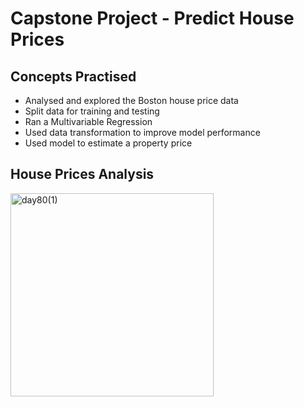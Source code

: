 #  Capstone Project - Predict House Prices
## Concepts Practised
- Analysed and explored the Boston house price data
- Split data for training and testing
- Ran a Multivariable Regression
- Used data transformation to improve model performance
- Used model to estimate a property price
## House Prices Analysis
<img width="325" alt="day80(1)" src="https://user-images.githubusercontent.com/98851253/168121216-78c20207-e0a4-461a-8d65-b3db48b64a8d.png">
